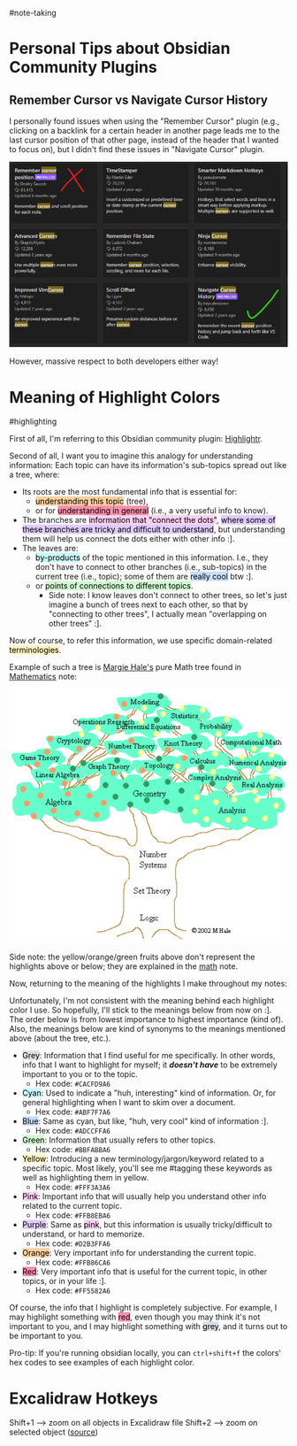 
#note-taking

# Personal Tips about Obsidian Community Plugins

## Remember Cursor vs Navigate Cursor History

I personally found issues when using the "Remember Cursor" plugin (e.g., clicking on a backlink for a certain header in another page leads me to the last cursor position of that other page, instead of the header that I wanted to focus on), but I didn't find these issues in "Navigate Cursor" plugin.

![](Media-Temp/Pasted%20image%2020240315081809.png)

However, massive respect to both developers either way!

# Meaning of Highlight Colors

#highlighting

First of all, I'm referring to this Obsidian community plugin: [Highlightr](https://github.com/chetachiezikeuzor/Highlightr-Plugin).

Second of all, I want you to imagine this analogy for understanding information: Each topic can have its information's sub-topics spread out like a tree, where: 
* Its roots are the most fundamental info that is essential for:
	* <mark style="background: #FFB86CA6;">understanding this topic</mark> (tree), 
	* or for <mark style="background: #FF5582A6;">understanding in general</mark> (i.e., a very useful info to know).
* The branches are <mark style="background: #FFB8EBA6;">information that "connect the dots"</mark>, <mark style="background: #D2B3FFA6;">where some of these branches are tricky and difficult to understand</mark>, but understanding them will help us connect the dots either with other info :\].
* The leaves are: 
	* <mark style="background: #ABF7F7A6;">by-products</mark> of the topic mentioned in this information. I.e., they don't have to connect to other branches (i.e., sub-topics) in the current tree (i.e., topic); some of them are <mark style="background: #ADCCFFA6;">really cool</mark> btw :\].
	* or <mark style="background: #BBFABBA6;">points of connections to different topics</mark>.
		* Side note: I know leaves don't connect to other trees, so let's just imagine a bunch of trees next to each other, so that by "connecting to other trees", I actually mean "overlapping on other trees" :\].

Now of course, to refer this information, we use specific domain-related <mark style="background: #FFF3A3A6;">terminologies</mark>. 

Example of such a tree is [Margie Hale's](https://www2.stetson.edu/~mhale/logic/tree.htm) pure Math tree found in [Mathematics](../Sciences/Formal%20Sciences/Mathematics/Mathematics.md#Mind%20Maps%20of%20Mathematics) note:

![](Media-Temp/Pasted%20image%2020240123045858.png)

Side note: the yellow/orange/green fruits above don't represent the highlights above or below; they are explained in the [math](../Sciences/Formal%20Sciences/Mathematics/Mathematics.md#Mind%20Maps%20of%20Mathematics) note.

Now, returning to the meaning of the highlights I make throughout my notes:

Unfortunately, I'm not consistent with the meaning behind each highlight color I use. So hopefully, I'll stick to the meanings below from now on :\]. The order below is from lowest importance to highest importance (kind of). Also, the meanings below are kind of synonyms to the meanings mentioned above (about the tree, etc.).

* <mark style="background: #CACFD9A6;">Grey</mark>: Information that I find useful for me specifically. In other words, info that I want to highlight for myself; it ***doesn't have*** to be extremely important to you or to the topic.
	* Hex code: `#CACFD9A6`
* <mark style="background: #ABF7F7A6;">Cyan</mark>: Used to indicate a "huh, interesting" kind of information. Or, for general highlighting when I want to skim over a document.
	* Hex code: `#ABF7F7A6`
* <mark style="background: #ADCCFFA6;">Blue</mark>: Same as cyan, but like, "huh, very cool" kind of information :].
	* Hex code: `#ADCCFFA6`
* <mark style="background: #BBFABBA6;">Green</mark>: Information that usually refers to other topics.
	* Hex code: `#BBFABBA6`
* <mark style="background: #FFF3A3A6;">Yellow</mark>: Introducing a new terminology/jargon/keyword related to a specific topic. Most likely, you'll see me #tagging  these keywords as well as highlighting them in yellow.
	* Hex code: `#FFF3A3A6`
* <mark style="background: #FFB8EBA6;">Pink</mark>: Important info that will usually help you understand other info related to the current topic. 
	* Hex code: `#FFB8EBA6`
* <mark style="background: #D2B3FFA6;">Purple</mark>: Same as <mark style="background: #FFB8EBA6;">pink</mark>, but this information is usually tricky/difficult to understand, or hard to memorize.
	* Hex code: `#D2B3FFA6`
* <mark style="background: #FFB86CA6;">Orange</mark>: Very important info for understanding the current topic.
	* Hex code: `#FFB86CA6`
* <mark style="background: #FF5582A6;">Red</mark>: Very important info that is useful for the current topic, in other topics, or in your life :\].
	* Hex code: `#FF5582A6`

Of course, the info that I highlight is completely subjective. For example, I may highlight something with <mark style="background: #FF5582A6;">red</mark>, even though you may think it's not important to you, and I may highlight something with <mark style="background: #CACFD9A6;">grey</mark>, and it turns out to be important to you.

Pro-tip: If you're running obsidian locally, you can `ctrl+shift+f` the colors' hex codes to see examples of each highlight color.

# Excalidraw Hotkeys

Shift+1 --> zoom on all objects in Excalidraw file
Shift+2 --> zoom on selected object 
([source](https://twitter.com/excalidraw/status/1338228597677502466?lang=en))

